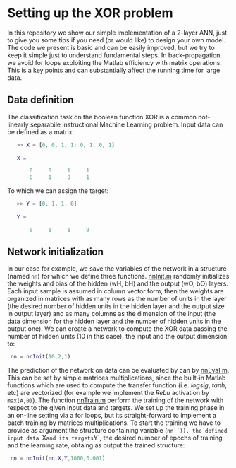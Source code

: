 # Setting up the XOR problem

In this repository we show our simple implementation of a 2-layer ANN, just to give you some tips if you need (or would like) to design your own model. The code we present is basic and can be easily improved, but we try to keep it simple just to understand fundamental steps. In back-propagation we avoid for loops exploiting the Matlab efficiency with matrix operations. This is a key points and can substantially affect the running time for large data.

## Data definition
The classification task on the boolean function XOR is a common not-linearly separabile instructional Machine Learning problem. Input data can be defined as a matrix:
```matlab
   >> X = [0, 0, 1, 1; 0, 1, 0, 1]
   
   X =

       0     0     1     1
       0     1     0     1
   ```
To which we can assign the target:
```matlab
   >> Y = [0, 1, 1, 0]
   
   Y =

       0     1     1     0
   ```


## Network initialization

In our case for example, we save the variables of the network in a structure (named `nn`) for which we define three functions. [nnInit.m](https://github.com/alered87/First-Day-at-AI-lab/blob/master/matlab/2layer/nnInit.m) randomly initializes the weights and bias of the hidden (wH, bH) and the output (wO, bO) layers. Each input sample is assumed in column vector form, then the weights are organized in matrices with as many rows as the number of units in the layer (the desired number of hidden units in the hidden layer and the output size in output layer) and as many columns as the dimension of the input (the data dimension for the hidden layer and the number of hidden units in the output one). We can create a network to compute the XOR data passing the number of hidden units (10 in this case), the input and the output dimension to:
```matlab
 nn = nnInit(10,2,1)
 ```

The prediction of the network on data can be evaluated by  can by [nnEval.m](https://github.com/alered87/First-Day-at-AI-lab/blob/master/matlab/2layer/nnEval.m). This can be set by simple matrices multiplications, since the built-in Matlab functions which are used to compute the transfer function (i.e. _logsig_, _tanh_, etc) are vectorized (for example we implement the _ReLu_ activation by `max(A,0)`). The function [nnTrain.m](https://github.com/alered87/First-Day-at-AI-lab/blob/master/matlab/2layer/nnTrain.m) perform the training of the network with respect to the given input data and targets. We set up the training phase in an on-line setting via a for loops, but its straight-forward to implement a batch training by matrices multiplications. To start the training we have to provide as argument the structure containing variable (`nn``)), the defined input data `X` and its targets `Y`, the desired number of epochs of training and the learning rate, obtaing as output the trained structure:


```matlab
 nn = nnInit(nn,X,Y,1000,0.001)
 ```
